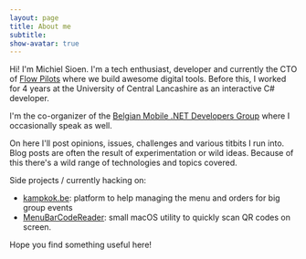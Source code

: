 ```yaml
---
layout: page
title: About me
subtitle: 
show-avatar: true
---
```


Hi! I'm Michiel Sioen. I'm a tech enthusiast, developer and currently the CTO of [Flow Pilots](https://www.flowpilots.com) where we build awesome digital tools. Before this, I worked for 4 years at the University of Central Lancashire as an interactive C# developer.

I'm the co-organizer of the [Belgian Mobile .NET Developers Group](https://www.meetup.com/nl-NL/Belgian-Mobile-NET-Developers-Group) where I occasionally speak as well.

On here I'll post opinions, issues, challenges and various titbits I run into. Blog posts are often the result of experimentation or wild ideas. Because of this there's a wild range of technologies and topics covered.

Side projects / currently hacking on:

- [kampkok.be](https://www.kampkok.be): platform to help managing the menu and orders for big group events
- [MenuBarCodeReader](https://github.com/msioen/MenuBarCodeReader): small macOS utility to quickly scan QR codes on screen.

Hope you find something useful here!